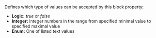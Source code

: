 Defines which type of values can be accepted by this block property:

- **Logic:** _true_ or _false_
- **Integer:** Integer numbers in the range from specified minimal value to specified maximal value
- **Enum:** One of listed text values